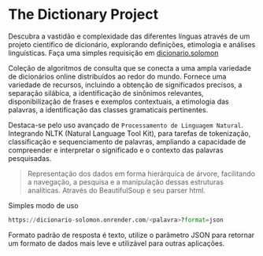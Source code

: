 # The Dictionary Project
Descubra a vastidão e complexidade das diferentes línguas através de um projeto científico de dicionário, explorando definições, etimologia e análises linguísticas. Faça uma simples requisição em [dicionario.solomon](https://dicionario-solomon.onrender.com/)

   Coleção de algoritmos de consulta que se conecta a uma ampla variedade de dicionários online distribuídos ao redor do mundo. Fornece uma variedade de recursos, incluindo a obtenção de significados precisos, a separação silábica, a identificação de sinônimos relevantes, disponibilização de frases e exemplos contextuais, a etimologia das palavras, a identificação das classes gramaticais pertinentes.

Destaca-se pelo uso avançado de `Processamento de Linguagem Natural`. Integrando NLTK (Natural Language Tool Kit), para tarefas de tokenização, classificação e sequenciamento de palavras, ampliando a capacidade de compreender e interpretar o significado e o contexto das palavras pesquisadas. 
> Representação dos dados em forma hierárquica de árvore, facilitando a navegação, a pesquisa e a manipulação dessas estruturas analíticas. Através do BeautifulSoup e seu parser html.

Simples modo de uso
```py
https://dicionario-solomon.onrender.com/<palavra>?format=json
```
Formato padrão de resposta é texto, utilize o parâmetro JSON para retornar um formato de dados mais leve e utilizável para outras aplicações.
